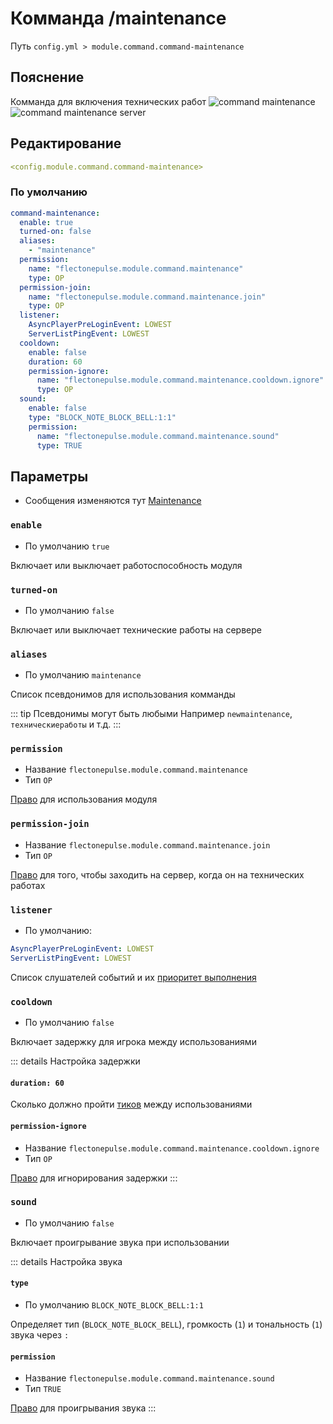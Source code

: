 # Комманда /maintenance
Путь `config.yml > module.command.command-maintenance`

## Пояснение
Комманда для включения технических работ
![command maintenance](/commandmaintenance.png)
![command maintenance server](/commandmaintenanceserver.png)

## Редактирование
```yaml
<config.module.command.command-maintenance>
```

### По умолчанию
```yaml
command-maintenance:
  enable: true
  turned-on: false
  aliases:
    - "maintenance"
  permission:
    name: "flectonepulse.module.command.maintenance"
    type: OP
  permission-join:
    name: "flectonepulse.module.command.maintenance.join"
    type: OP
  listener:
    AsyncPlayerPreLoginEvent: LOWEST
    ServerListPingEvent: LOWEST
  cooldown:
    enable: false
    duration: 60
    permission-ignore:
      name: "flectonepulse.module.command.maintenance.cooldown.ignore"
      type: OP
  sound:
    enable: false
    type: "BLOCK_NOTE_BLOCK_BELL:1:1"
    permission:
      name: "flectonepulse.module.command.maintenance.sound"
      type: TRUE
```

## Параметры

- Сообщения изменяются тут [Maintenance](/ru/messages/ru_ru/module/command/command-maintenance/)

### `enable`
- По умолчанию `true`

Включает или выключает работоспособность модуля

### `turned-on`
- По умолчанию `false`

Включает или выключает технические работы на сервере

### `aliases`
- По умолчанию `maintenance`

Список псевдонимов для использования комманды

::: tip Псевдонимы могут быть любыми
Например `newmaintenance`, `техническиеработы` и т.д.
:::

### `permission`
- Название `flectonepulse.module.command.maintenance`
- Тип `OP`

[Право](/ru/config/module/#пояснение) для использования модуля

### `permission-join`
- Название `flectonepulse.module.command.maintenance.join`
- Тип `OP`

[Право](/ru/config/module/#пояснение) для того, чтобы заходить на сервер, когда он на технических работах

### `listener`
- По умолчанию:
```yaml
AsyncPlayerPreLoginEvent: LOWEST
ServerListPingEvent: LOWEST
```

Список слушателей событий и их [приоритет выполнения](#приоритет-выполнения)

### `cooldown`
- По умолчанию `false`

Включает задержку для игрока между использованиями

::: details Настройка задержки
#### `duration: 60`

Сколько должно пройти [тиков](https://ru.minecraft.wiki/w/%D0%A2%D0%B0%D0%BA%D1%82) между использованиями

#### `permission-ignore`
- Название `flectonepulse.module.command.maintenance.cooldown.ignore`
- Тип `OP`

[Право](/ru/config/module/#пояснение) для игнорирования задержки
:::

### `sound`
- По умолчанию `false`

Включает проигрывание звука при использовании

::: details Настройка звука
#### `type`
- По умолчанию `BLOCK_NOTE_BLOCK_BELL:1:1`

Определяет тип (`BLOCK_NOTE_BLOCK_BELL`), громкость (`1`) и тональность (`1`) звука через `:`

#### `permission`
- Название `flectonepulse.module.command.maintenance.sound`
- Тип `TRUE`

[Право](/ru/config/module/#пояснение) для проигрывания звука
:::

<!--@include: @/ru/parts/listener.md-->